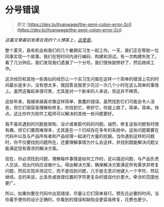 # 分号错误

> 原文:[https://dev.to/jtvanwage/the-semi-colon-error-2cj](https://dev.to/jtvanwage/the-semi-colon-error-2cj)

*这篇文章最初发表在我的个人博客上，[这里是](https://vdubinatorcoder.blogspot.com/2017/06/the-semi-colon-error.html)。*

整个夏天，我有机会和我们的几个暑期实习生一起工作。一天，我们正在帮助一位同事实现一个故事。我们在短时间内进行编码、构建和测试。有一次构建失败了。看了几分钟后，我们发现我们遗漏了一个分号。我们很快就修好了，然后继续工作。

这次经历和其他一些类似的经历让一个实习生问我在这样一个简单的错误上花的时间最长是多少。没有想太多，我回答说我至少花过一次几个小时在这么简单的事情上。虽然这看起来很可笑，尤其是对一个新来的人来说，但这并不稀奇。

这些年来，我越来越喜欢像这样简单、愚蠢的错误。虽然找到它们可能会令人沮丧，但它们很容易理解和修复。你找到它，修好它，你就上路了。简单。简单。快点。这比你作为软件工程师可以解决的其他一些问题更好。

我不喜欢遇到的问题是架构、设计或者脏代码的问题。诚然，修复这些问题有时很有趣，但它们要困难得多，尤其是在一个已经存在多年的系统中。这些问题需要在代码中以及与产品所有者和产品经理一起进行大量的挖掘。当你遇到这样的问题时，你不仅要找到问题所在，还要理解事情为什么会这样，并找到既能解决问题又能满足现有需求的解决方案。

现在，你必须找到问题，理解每件事情是如何工作的，足以描述问题，与产品负责人交谈，找出代码应该做什么，得出解决方案，确保解决方案满足所有需求并修复问题，然后实现并测试它，而不是找到问题，几乎是无意识地键入一个字符，然后继续。总的来说，比丢失或放错位置的字符更复杂的错误代价更大，牵涉的范围也更广。

所以，如果你要在代码中出现错误，尽量让它们简单易行。预先花必要的时间，当你着手使你的设计正确时，你看到的错误和缺陷会更容易修复，花费也更少。